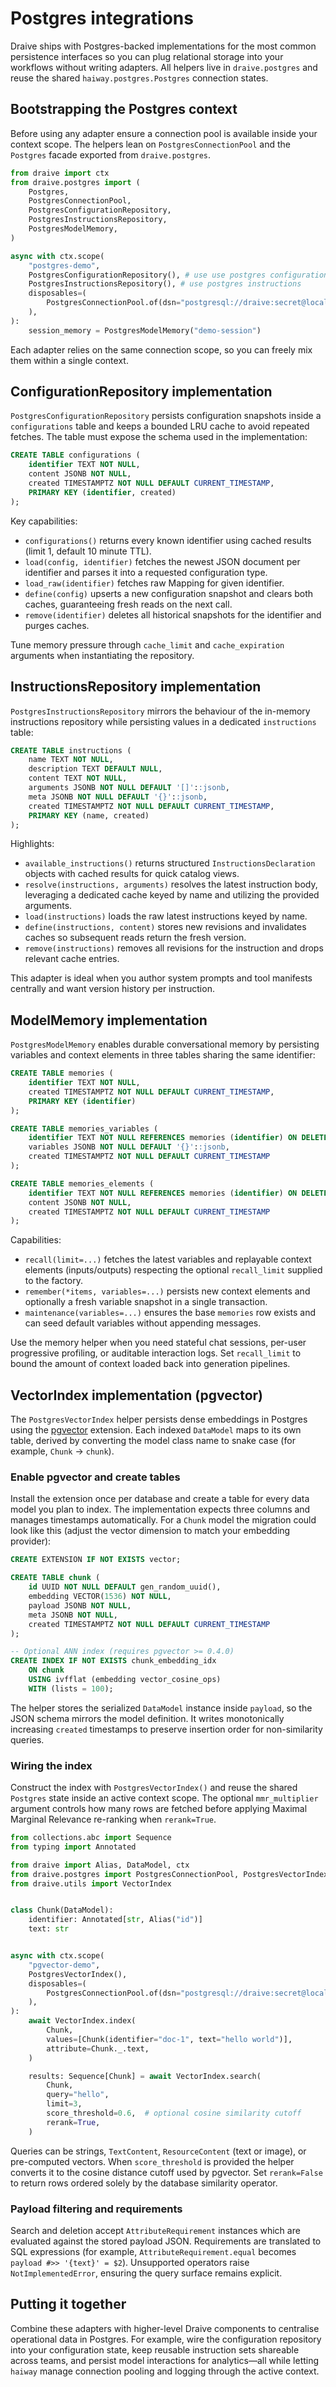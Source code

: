 # Postgres integrations

Draive ships with Postgres-backed implementations for the most common persistence interfaces so you
can plug relational storage into your workflows without writing adapters. All helpers live in
`draive.postgres` and reuse the shared `haiway.postgres.Postgres` connection states.

## Bootstrapping the Postgres context

Before using any adapter ensure a connection pool is available inside your context scope. The
helpers lean on `PostgresConnectionPool` and the `Postgres` facade exported from `draive.postgres`.

```python
from draive import ctx
from draive.postgres import (
    Postgres,
    PostgresConnectionPool,
    PostgresConfigurationRepository,
    PostgresInstructionsRepository,
    PostgresModelMemory,
)

async with ctx.scope(
    "postgres-demo",
    PostgresConfigurationRepository(), # use use postgres configurations
    PostgresInstructionsRepository(), # use postgres instructions
    disposables=(
        PostgresConnectionPool.of(dsn="postgresql://draive:secret@localhost:5432/draive"),
    ),
):
    session_memory = PostgresModelMemory("demo-session")
```

Each adapter relies on the same connection scope, so you can freely mix them within a single
context.

## ConfigurationRepository implementation

`PostgresConfigurationRepository` persists configuration snapshots inside a `configurations` table
and keeps a bounded LRU cache to avoid repeated fetches. The table must expose the schema used in
the implementation:

```sql
CREATE TABLE configurations (
    identifier TEXT NOT NULL,
    content JSONB NOT NULL,
    created TIMESTAMPTZ NOT NULL DEFAULT CURRENT_TIMESTAMP,
    PRIMARY KEY (identifier, created)
);
```

Key capabilities:

- `configurations()` returns every known identifier using cached results (limit 1, default 10 minute
  TTL).
- `load(config, identifier)` fetches the newest JSON document per identifier and parses it into a
  requested configuration type.
- `load_raw(identifier)` fetches raw Mapping for given identifier.
- `define(config)` upserts a new configuration snapshot and clears both caches, guaranteeing fresh
  reads on the next call.
- `remove(identifier)` deletes all historical snapshots for the identifier and purges caches.

Tune memory pressure through `cache_limit` and `cache_expiration` arguments when instantiating the
repository.

## InstructionsRepository implementation

`PostgresInstructionsRepository` mirrors the behaviour of the in-memory instructions repository
while persisting values in a dedicated `instructions` table:

```sql
CREATE TABLE instructions (
    name TEXT NOT NULL,
    description TEXT DEFAULT NULL,
    content TEXT NOT NULL,
    arguments JSONB NOT NULL DEFAULT '[]'::jsonb,
    meta JSONB NOT NULL DEFAULT '{}'::jsonb,
    created TIMESTAMPTZ NOT NULL DEFAULT CURRENT_TIMESTAMP,
    PRIMARY KEY (name, created)
);
```

Highlights:

- `available_instructions()` returns structured `InstructionsDeclaration` objects with cached
  results for quick catalog views.
- `resolve(instructions, arguments)` resolves the latest instruction body, leveraging a dedicated
  cache keyed by name and utilizing the provided arguments.
- `load(instructions)` loads the raw latest instructions keyed by name.
- `define(instructions, content)` stores new revisions and invalidates caches so subsequent reads
  return the fresh version.
- `remove(instructions)` removes all revisions for the instruction and drops relevant cache entries.

This adapter is ideal when you author system prompts and tool manifests centrally and want version
history per instruction.

## ModelMemory implementation

`PostgresModelMemory` enables durable conversational memory by persisting variables and context
elements in three tables sharing the same identifier:

```sql
CREATE TABLE memories (
    identifier TEXT NOT NULL,
    created TIMESTAMPTZ NOT NULL DEFAULT CURRENT_TIMESTAMP,
    PRIMARY KEY (identifier)
);

CREATE TABLE memories_variables (
    identifier TEXT NOT NULL REFERENCES memories (identifier) ON DELETE CASCADE,
    variables JSONB NOT NULL DEFAULT '{}'::jsonb,
    created TIMESTAMPTZ NOT NULL DEFAULT CURRENT_TIMESTAMP
);

CREATE TABLE memories_elements (
    identifier TEXT NOT NULL REFERENCES memories (identifier) ON DELETE CASCADE,
    content JSONB NOT NULL,
    created TIMESTAMPTZ NOT NULL DEFAULT CURRENT_TIMESTAMP
);
```

Capabilities:

- `recall(limit=...)` fetches the latest variables and replayable context elements (inputs/outputs)
  respecting the optional `recall_limit` supplied to the factory.
- `remember(*items, variables=...)` persists new context elements and optionally a fresh variable
  snapshot in a single transaction.
- `maintenance(variables=...)` ensures the base `memories` row exists and can seed default variables
  without appending messages.

Use the memory helper when you need stateful chat sessions, per-user progressive profiling, or
auditable interaction logs. Set `recall_limit` to bound the amount of context loaded back into
generation pipelines.

## VectorIndex implementation (pgvector)

The `PostgresVectorIndex` helper persists dense embeddings in Postgres using the
[pgvector](https://github.com/pgvector/pgvector) extension. Each indexed `DataModel` maps to its own
table, derived by converting the model class name to snake case (for example, `Chunk` → `chunk`).

### Enable pgvector and create tables

Install the extension once per database and create a table for every data model you plan to index.
The implementation expects three columns and manages timestamps automatically. For a `Chunk` model
the migration could look like this (adjust the vector dimension to match your embedding provider):

```sql
CREATE EXTENSION IF NOT EXISTS vector;

CREATE TABLE chunk (
    id UUID NOT NULL DEFAULT gen_random_uuid(),
    embedding VECTOR(1536) NOT NULL,
    payload JSONB NOT NULL,
    meta JSONB NOT NULL,
    created TIMESTAMPTZ NOT NULL DEFAULT CURRENT_TIMESTAMP
);

-- Optional ANN index (requires pgvector >= 0.4.0)
CREATE INDEX IF NOT EXISTS chunk_embedding_idx
    ON chunk
    USING ivfflat (embedding vector_cosine_ops)
    WITH (lists = 100);
```

The helper stores the serialized `DataModel` instance inside `payload`, so the JSON schema mirrors
the model definition. It writes monotonically increasing `created` timestamps to preserve insertion
order for non-similarity queries.

### Wiring the index

Construct the index with `PostgresVectorIndex()` and reuse the shared `Postgres` state inside an
active context scope. The optional `mmr_multiplier` argument controls how many rows are fetched
before applying Maximal Marginal Relevance re-ranking when `rerank=True`.

```python
from collections.abc import Sequence
from typing import Annotated

from draive import Alias, DataModel, ctx
from draive.postgres import PostgresConnectionPool, PostgresVectorIndex
from draive.utils import VectorIndex


class Chunk(DataModel):
    identifier: Annotated[str, Alias("id")]
    text: str


async with ctx.scope(
    "pgvector-demo",
    PostgresVectorIndex(),
    disposables=(
        PostgresConnectionPool.of(dsn="postgresql://draive:secret@localhost:5432/draive"),
    ),
):
    await VectorIndex.index(
        Chunk,
        values=[Chunk(identifier="doc-1", text="hello world")],
        attribute=Chunk._.text,
    )

    results: Sequence[Chunk] = await VectorIndex.search(
        Chunk,
        query="hello",
        limit=3,
        score_threshold=0.6,  # optional cosine similarity cutoff
        rerank=True,
    )
```

Queries can be strings, `TextContent`, `ResourceContent` (text or image), or pre-computed vectors.
When `score_threshold` is provided the helper converts it to the cosine distance cutoff used by
pgvector. Set `rerank=False` to return rows ordered solely by the database similarity operator.

### Payload filtering and requirements

Search and deletion accept `AttributeRequirement` instances which are evaluated against the stored
payload JSON. Requirements are translated to SQL expressions (for example, `AttributeRequirement.equal`
becomes `payload #>> '{text}' = $2`). Unsupported operators raise `NotImplementedError`, ensuring the
query surface remains explicit.

## Putting it together

Combine these adapters with higher-level Draive components to centralise operational data in
Postgres. For example, wire the configuration repository into your configuration state, keep
reusable instruction sets shareable across teams, and persist model interactions for analytics—all
while letting `haiway` manage connection pooling and logging through the active context.
